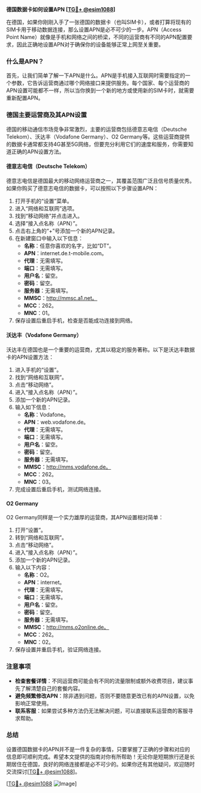 **德国数据卡如何设置APN [[TG💪+ @esim1088](https://t.me/s/esim1088)]**

在德国，如果你刚刚入手了一张德国的数据卡（也叫SIM卡），或者打算将现有的SIM卡用于移动数据连接，那么设置APN是必不可少的一步。APN（Access Point Name）就像是手机和网络之间的桥梁，不同的运营商有不同的APN配置要求，因此正确地设置APN对于确保你的设备能够正常上网至关重要。

### 什么是APN？

首先，让我们简单了解一下APN是什么。APN是手机接入互联网时需要指定的一个参数，它告诉运营商通过哪个网络接口来提供服务。每个国家、每个运营商的APN设置可能都不一样，所以当你换到一个新的地方或使用新的SIM卡时，就需要重新配置APN。

### 德国主要运营商及其APN设置

德国的移动通信市场竞争非常激烈，主要的运营商包括德意志电信（Deutsche Telekom）、沃达丰（Vodafone Germany）、O2 Germany等。这些运营商提供的数据卡通常都支持4G甚至5G网络，但要充分利用它们的速度和服务，你需要知道正确的APN设置方法。

#### 德意志电信（Deutsche Telekom）

德意志电信是德国最大的移动网络运营商之一，其覆盖范围广泛且信号质量优秀。如果你购买了德意志电信的数据卡，可以按照以下步骤设置APN：

1. 打开手机的“设置”菜单。
2. 进入“网络和互联网”选项。
3. 找到“移动网络”并点击进入。
4. 选择“接入点名称（APN）”。
5. 点击右上角的“+”号添加一个新的APN记录。
6. 在新建窗口中输入以下信息：
   - **名称**：任意你喜欢的名字，比如“DT”。
   - **APN**：internet.de.t-mobile.com。
   - **代理**：无需填写。
   - **端口**：无需填写。
   - **用户名**：留空。
   - **密码**：留空。
   - **服务器**：无需填写。
   - **MMSC**：http://mmsc.a1.net。
   - **MCC**：262。
   - **MNC**：01。
7. 保存设置后重启手机，检查是否能成功连接到网络。

#### 沃达丰（Vodafone Germany）

沃达丰在德国也是一个重要的运营商，尤其以稳定的服务著称。以下是沃达丰数据卡的APN设置方法：

1. 进入手机的“设置”。
2. 找到“网络和互联网”。
3. 点击“移动网络”。
4. 进入“接入点名称（APN）”。
5. 添加一个新的APN记录。
6. 输入如下信息：
   - **名称**：Vodafone。
   - **APN**：web.vodafone.de。
   - **代理**：无需填写。
   - **端口**：无需填写。
   - **用户名**：留空。
   - **密码**：留空。
   - **服务器**：无需填写。
   - **MMSC**：http://mms.vodafone.de。
   - **MCC**：262。
   - **MNC**：03。
7. 完成设置后重启手机，测试网络连接。

#### O2 Germany

O2 Germany同样是一个实力雄厚的运营商，其APN设置相对简单：

1. 打开“设置”。
2. 转到“网络和互联网”。
3. 点击“移动网络”。
4. 进入“接入点名称（APN）”。
5. 添加一个新的APN记录。
6. 输入以下内容：
   - **名称**：O2。
   - **APN**：internet。
   - **代理**：无需填写。
   - **端口**：无需填写。
   - **用户名**：留空。
   - **密码**：留空。
   - **服务器**：无需填写。
   - **MMSC**：http://mms.o2online.de。
   - **MCC**：262。
   - **MNC**：02。
7. 保存设置并重启手机，验证网络连接。

### 注意事项

- **检查套餐详情**：不同运营商可能会有不同的流量限制或额外收费项目，建议事先了解清楚自己的套餐内容。
- **避免频繁修改APN**：除非遇到问题，否则不要随意更改已有的APN设置，以免影响正常使用。
- **联系客服**：如果尝试多种方法仍无法解决问题，可以直接联系运营商的客服寻求帮助。

### 总结

设置德国数据卡的APN并不是一件复杂的事情，只要掌握了正确的步骤和对应的信息即可顺利完成。希望本文提供的指南对你有所帮助！无论你是短期旅行还是长期居住在德国，良好的网络连接都是必不可少的。如果你还有其他疑问，欢迎随时交流探讨[[TG💪+ @esim1088](https://t.me/s/esim1088)]。

[[TG💪+ @esim1088](https://t.me/s/esim1088) ![Image](https://i.postimg.cc/4NQfJmqS/Snipaste-2025-05-13-00-14-12.png)]